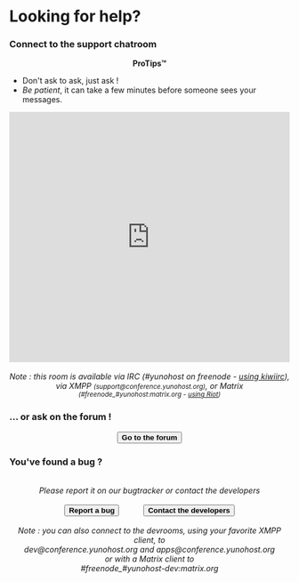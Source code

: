 # Looking for help?

<h3>Connect to the support chatroom</h3>
<center>
<div class="alert alert-info" markdown="1" style="max-width:700px;">
<strong>ProTips™</strong>
<ul style="text-align:left;">
<li>Don't ask to ask, just ask !</li>
<li><em>Be patient</em>, it can take a few minutes before someone sees your messages.</li>
</ul>
</div>

<iframe src="https://kiwiirc.com/client/irc.freenode.org:+6697/?nick=ynhuser|?&theme=mini#yunohost" style="border:0; width:100%; height:450px;"></iframe>

</br>
</br>
<em>Note : this room is available via IRC (#yunohost on freenode - <a href="https://kiwiirc.com/client/irc.freenode.org:+6697/?nick=ynhuser|?&theme=mini#yunohost">using kiwiirc</a>), via XMPP <small>(support@conference.yunohost.org)</small>, or Matrix <small>(#freenode_#yunohost:matrix.org - <a target="_blank" href="https://riot.im/app/#/room/#yunohost:matrix.org">using Riot</a>)</small></em>
</center>

<h3>... or ask on the forum !</h3>

<center>
<button id="goForum" type="button" class="btn btn-success" style="font-weight:bold;">
            <span class="glyphicon glyphicon-comment"></span> Go to the forum
          </button>
</center>

<h3>You've found a bug ?</h3>

<center>
<br>
<em>Please report it on our bugtracker or contact the developers</em><br><br>
<button id="goBugtracker" type="button" class="btn btn-warning" style="font-weight:bold;">
            <span class="glyphicon glyphicon-exclamation-sign"></span> Report a bug
          </button>
<button id="goDevroom" type="button" class="btn btn-warning" style="font-weight:bold; margin-left:40px">
            <span class="glyphicon glyphicon-comment"></span> Contact the developers
          </button>
</br>
</br>
<em>Note : you can also connect to the devrooms, using your favorite XMPP client, to </br>
dev@conference.yunohost.org and apps@conference.yunohost.org</br>
or with a Matrix client to</br>
#freenode_#yunohost-dev:matrix.org</em>
</center>

<script>

document.getElementById("goForum").onclick = function() {
    window.location.href = "https://forum.yunohost.org/latest";
}
document.getElementById("goBugtracker").onclick = function() {
    window.location.href = "https://github.com/yunohost/issues/issues";
}
document.getElementById("goDevroom").onclick = function() {
    window.location.href = "https://kiwiirc.com/client/irc.freenode.net/yunohost-dev";
}
</script>

